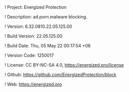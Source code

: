 ! Project: Energized Protection

! Description: ad.porn.malware blocking.

! Version: 6.32.0810.22.05.125.00

! Build Version: 22.05.125.00

! Build Date: Thu, 05 May 22 00:17:54 +06

! Version Code: 1250017

! License: CC BY-NC-SA 4.0, https://energized.pro/license

! Github: https://github.com/EnergizedProtection/block

! Web: https://energized.pro
